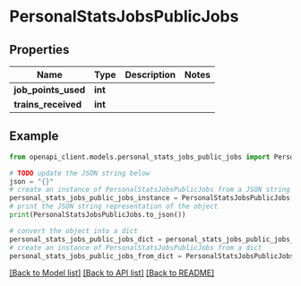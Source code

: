 # PersonalStatsJobsPublicJobs


## Properties

Name | Type | Description | Notes
------------ | ------------- | ------------- | -------------
**job_points_used** | **int** |  | 
**trains_received** | **int** |  | 

## Example

```python
from openapi_client.models.personal_stats_jobs_public_jobs import PersonalStatsJobsPublicJobs

# TODO update the JSON string below
json = "{}"
# create an instance of PersonalStatsJobsPublicJobs from a JSON string
personal_stats_jobs_public_jobs_instance = PersonalStatsJobsPublicJobs.from_json(json)
# print the JSON string representation of the object
print(PersonalStatsJobsPublicJobs.to_json())

# convert the object into a dict
personal_stats_jobs_public_jobs_dict = personal_stats_jobs_public_jobs_instance.to_dict()
# create an instance of PersonalStatsJobsPublicJobs from a dict
personal_stats_jobs_public_jobs_from_dict = PersonalStatsJobsPublicJobs.from_dict(personal_stats_jobs_public_jobs_dict)
```
[[Back to Model list]](../README.md#documentation-for-models) [[Back to API list]](../README.md#documentation-for-api-endpoints) [[Back to README]](../README.md)


